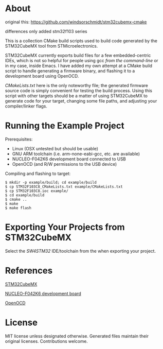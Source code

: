 # About

original this:
https://github.com/windsorschmidt/stm32cubemx-cmake

differences only added stm32f103 series

This is a collection CMake build scripts used to build code generated by the STM32CubeMX tool from STMicroelectronics.

STM32CubeMX currently exports build files for a few embedded-centric IDEs, which is not so helpful for people using gcc *from the command-line* or in my case, inside Emacs. I have added my own attempt at a CMake build script to handle generating a firmware binary, and flashing it to a development board using OpenOCD.

*CMakeLists.txt* here is the only noteworthy file; the generated firmware source code is simply convenient for testing the build process. Using this script with other targets should be a matter of using STM32CubeMX to generate code for your target, changing some file paths, and adjusting your compiler/linker flags.

# Running the Example Project

Prerequisites:

- Linux (OSX untested but should be usable)
- GNU ARM toolchain (i.e. arm-none-eabi-gcc, etc. are available)
- NUCLEO-F042K6 development board connected to USB
- OpenOCD (and R/W permissions to the USB device)

Compiling and flashing to target:


```
$ mkdir -p example/build; cd example/build
$ cp STM32F103C8_CMakeLists.txt example/CMakeLists.txt
$ cp STM32F103C8.ioc example/
$ cd example/build
$ cmake ..
$ make
$ make flash
```

# Exporting Your Projects from STM32CubeMX

Select the *SW4STM32* IDE/toolchain from the when exporting your project.

# References

[STM32CubeMX](http://www.st.com/content/st_com/en/products/development-tools/software-development-tools/stm32-software-development-tools/stm32-configurators-and-code-generators/stm32cubemx.html)

[NUCLEO-F042K6 development board](http://www.st.com/content/st_com/en/products/evaluation-tools/product-evaluation-tools/mcu-eval-tools/stm32-mcu-eval-tools/stm32-mcu-nucleo/nucleo-f042k6.html)

[OpenOCD](http://openocd.org/)

# License

MIT license unless designated otherwise. Generated files maintain their original licenses. Contributions welcome.
